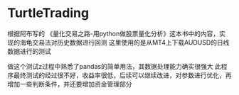# TurtleTrading

根据阿布写的 《量化交易之路-用python做股票量化分析》这本书中的内容，实现的海龟交易法对历史数据进行回测
这里使用的是从MT4上下载AUDUSD的日线数据进行的测试

做这个测试z过程中熟悉了pandas的简单用法，其数据处理能力确实很强大
此程序最终测试的经过很不好，收益率很低，后续可以继续改进，对参数进行优化，再增加一些判断条件，并还要增加资金管理部分
